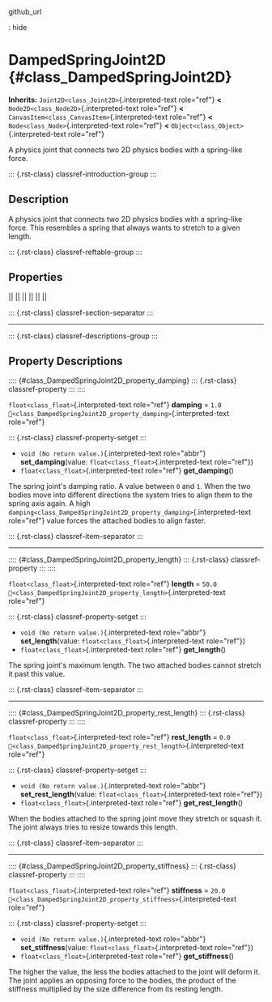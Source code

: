github_url

:   hide

# DampedSpringJoint2D {#class_DampedSpringJoint2D}

**Inherits:** `Joint2D<class_Joint2D>`{.interpreted-text role="ref"}
**\<** `Node2D<class_Node2D>`{.interpreted-text role="ref"} **\<**
`CanvasItem<class_CanvasItem>`{.interpreted-text role="ref"} **\<**
`Node<class_Node>`{.interpreted-text role="ref"} **\<**
`Object<class_Object>`{.interpreted-text role="ref"}

A physics joint that connects two 2D physics bodies with a spring-like
force.

::: {.rst-class}
classref-introduction-group
:::

## Description

A physics joint that connects two 2D physics bodies with a spring-like
force. This resembles a spring that always wants to stretch to a given
length.

::: {.rst-class}
classref-reftable-group
:::

## Properties

||
||
||
||
||
||

::: {.rst-class}
classref-section-separator
:::

------------------------------------------------------------------------

::: {.rst-class}
classref-descriptions-group
:::

## Property Descriptions

:::: {#class_DampedSpringJoint2D_property_damping}
::: {.rst-class}
classref-property
:::
::::

`float<class_float>`{.interpreted-text role="ref"} **damping** = `1.0`
`🔗<class_DampedSpringJoint2D_property_damping>`{.interpreted-text
role="ref"}

::: {.rst-class}
classref-property-setget
:::

- `void (No return value.)`{.interpreted-text role="abbr"}
  **set_damping**(value: `float<class_float>`{.interpreted-text
  role="ref"})
- `float<class_float>`{.interpreted-text role="ref"} **get_damping**()

The spring joint\'s damping ratio. A value between `0` and `1`. When the
two bodies move into different directions the system tries to align them
to the spring axis again. A high
`damping<class_DampedSpringJoint2D_property_damping>`{.interpreted-text
role="ref"} value forces the attached bodies to align faster.

::: {.rst-class}
classref-item-separator
:::

------------------------------------------------------------------------

:::: {#class_DampedSpringJoint2D_property_length}
::: {.rst-class}
classref-property
:::
::::

`float<class_float>`{.interpreted-text role="ref"} **length** = `50.0`
`🔗<class_DampedSpringJoint2D_property_length>`{.interpreted-text
role="ref"}

::: {.rst-class}
classref-property-setget
:::

- `void (No return value.)`{.interpreted-text role="abbr"}
  **set_length**(value: `float<class_float>`{.interpreted-text
  role="ref"})
- `float<class_float>`{.interpreted-text role="ref"} **get_length**()

The spring joint\'s maximum length. The two attached bodies cannot
stretch it past this value.

::: {.rst-class}
classref-item-separator
:::

------------------------------------------------------------------------

:::: {#class_DampedSpringJoint2D_property_rest_length}
::: {.rst-class}
classref-property
:::
::::

`float<class_float>`{.interpreted-text role="ref"} **rest_length** =
`0.0`
`🔗<class_DampedSpringJoint2D_property_rest_length>`{.interpreted-text
role="ref"}

::: {.rst-class}
classref-property-setget
:::

- `void (No return value.)`{.interpreted-text role="abbr"}
  **set_rest_length**(value: `float<class_float>`{.interpreted-text
  role="ref"})
- `float<class_float>`{.interpreted-text role="ref"}
  **get_rest_length**()

When the bodies attached to the spring joint move they stretch or squash
it. The joint always tries to resize towards this length.

::: {.rst-class}
classref-item-separator
:::

------------------------------------------------------------------------

:::: {#class_DampedSpringJoint2D_property_stiffness}
::: {.rst-class}
classref-property
:::
::::

`float<class_float>`{.interpreted-text role="ref"} **stiffness** =
`20.0`
`🔗<class_DampedSpringJoint2D_property_stiffness>`{.interpreted-text
role="ref"}

::: {.rst-class}
classref-property-setget
:::

- `void (No return value.)`{.interpreted-text role="abbr"}
  **set_stiffness**(value: `float<class_float>`{.interpreted-text
  role="ref"})
- `float<class_float>`{.interpreted-text role="ref"} **get_stiffness**()

The higher the value, the less the bodies attached to the joint will
deform it. The joint applies an opposing force to the bodies, the
product of the stiffness multiplied by the size difference from its
resting length.

